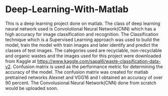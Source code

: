 # Deep-Learning-With-Matlab
This is a deep learning project done on matlab. The class of deep learning neural network used is Convolutional Neural Network(CNN) which has a high accuracy for image classification and recognition. The Classification technique which is a Supervised Learning approach was used to build the model, train the model with train images and later identify and predict the classes of test images. The categories used are recyclable, non-recyclable and organic wastes and the images used for this project were downloaded from Kaggle at https://www.kaggle.com/sapal6/waste-classification-data-v2. Confusion matrix is used as the performance metric for determining the accuracy of the model. The confusion matrix was created for matlab pretrained networks Alexnet and VGG16 and I obtained an accuracy of over 90 percent. The Convolusional Neural Network(CNN) done from scratch would be uploaded soon.
